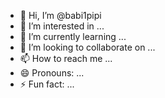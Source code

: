 - 👋 Hi, I’m @babi1pipi
- 👀 I’m interested in ...
- 🌱 I’m currently learning ...
- 💞️ I’m looking to collaborate on ...
- 📫 How to reach me ...
- 😄 Pronouns: ...
- ⚡ Fun fact: ...

<!---
babi1pipi/babi1pipi is a ✨ special ✨ repository because its `README.md` (this file) appears on your GitHub profile.
You can click the Preview link to take a look at your changes.
--->
